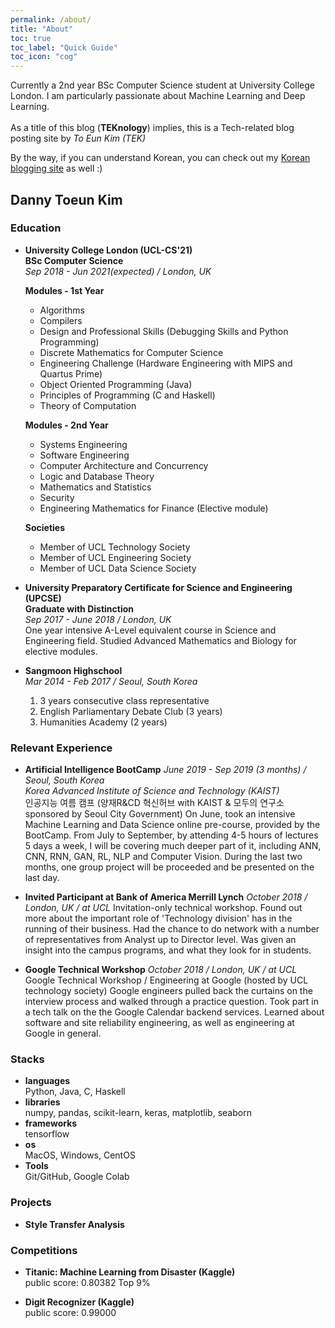 ```yaml
---
permalink: /about/
title: "About"
toc: true
toc_label: "Quick Guide"
toc_icon: "cog"
---
```

Currently a 2nd year BSc Computer Science student at University College London.
I am particularly passionate about Machine Learning and Deep Learning.  
<br/>
As a title of this blog (**TEKnology**) implies, this is a Tech-related blog posting site by *To Eun Kim (TEK)*  

By the way, if you can understand Korean, you can check out my [Korean blogging site](https://teknology.tistory.com) as well :)

## Danny Toeun Kim

### Education

* **University College London (UCL-CS'21)**  
  **BSc Computer Science**  
  *Sep 2018 - Jun 2021(expected) / London, UK*
  
  **Modules - 1st Year**
  - Algorithms
  - Compilers
  - Design and Professional Skills (Debugging Skills and Python Programming)
  - Discrete Mathematics for Computer Science
  - Engineering Challenge (Hardware Engineering with MIPS and Quartus Prime)
  - Object Oriented Programming (Java)
  - Principles of Programming (C and Haskell)
  - Theory of Computation
  
  **Modules - 2nd Year**
  - Systems Engineering
  - Software Engineering
  - Computer Architecture and Concurrency
  - Logic and Database Theory
  - Mathematics and Statistics
  - Security
  - Engineering Mathematics for Finance (Elective module)
  
  **Societies**
  - Member of UCL Technology Society
  - Member of UCL Engineering Society
  - Member of UCL Data Science Society

* **University Preparatory Certificate for Science and Engineering (UPCSE)**  
  **Graduate with Distinction**  
  *Sep 2017 - June 2018 / London, UK*  
  One year intensive A-Level equivalent course in Science and Engineering field.
  Studied Advanced Mathematics and Biology for elective modules.

* **Sangmoon Highschool**   
  *Mar 2014 - Feb 2017 / Seoul, South Korea*  
  1. 3 years consecutive class representative
  2. English Parliamentary Debate Club (3 years)
  3. Humanities Academy (2 years)


### Relevant Experience
* **Artificial Intelligence BootCamp**
  *June 2019 - Sep 2019 (3 months) / Seoul, South Korea*  
  *Korea Advanced Institute of Science and Technology (KAIST)*  
  인공지능 여름 캠프 (양재R&CD 혁신허브 with KAIST & 모두의 연구소 sponsored by Seoul City Government)
  On June, took an intensive Machine Learning and Data Science online pre-course, provided by the BootCamp. From July to September, by attending 4-5 hours of lectures 5 days a week, I will be covering much deeper part of it, including ANN, CNN, RNN, GAN, RL, NLP and Computer Vision. During the last two months, one group project will be proceeded and be presented on the last day.

* **Invited Participant at Bank of America Merrill Lynch**
  *October 2018 / London, UK / at UCL*
  Invitation-only technical workshop.
  Found out more about the important role of 'Technology division' has in the running of their business. 
  Had the chance to do network with a number of representatives from Analyst up to Director level. 
  Was given an insight into the campus programs, and what they look for in students.

* **Google Technical Workshop**
  *October 2018 / London, UK / at UCL*
  Google Technical Workshop / Engineering at Google (hosted by UCL technology society)
  Google engineers pulled back the curtains on the interview process and walked through a practice question. 
  Took part in a tech talk on the the Google Calendar backend services. Learned about software and site reliability engineering, 
  as well as engineering at Google in general. 

### Stacks
* **languages**    
    Python, Java, C, Haskell
* **libraries**  
    numpy, pandas, scikit-learn, keras, matplotlib, seaborn
* **frameworks**  
    tensorflow
* **os**  
    MacOS, Windows, CentOS
* **Tools**  
    Git/GitHub, Google Colab

### Projects
* **Style Transfer Analysis**  
  <!-- blah blah -->

### Competitions
* **Titanic: Machine Learning from Disaster (Kaggle)**  
  public score: 0.80382
  Top 9%

* **Digit Recognizer (Kaggle)**  
  public score: 0.99000

